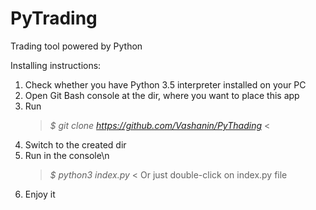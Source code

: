 # PyTrading
Trading tool powered by Python

Installing instructions:

1) Check whether you have Python 3.5 interpreter installed on your PC
2) Open Git Bash console at the dir, where you want to place this app
3) Run
    > *$ git clone https://github.com/Vashanin/PyThading* <
4) Switch to the created dir
5) Run in the console\n
    > *$ python3 index.py* <
   Or just double-click on index.py file
6) Enjoy it
